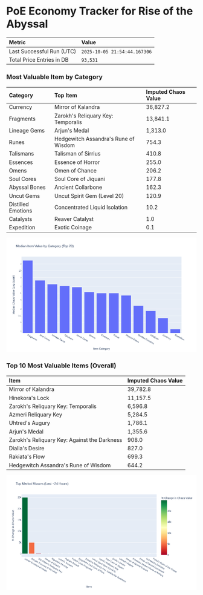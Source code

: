 # PoE Economy Tracker for Rise of the Abyssal

<!-- START_MAINTENANCE -->
| Metric | Value |
|:---|:---|
| Last Successful Run (UTC) | `2025-10-05 21:54:44.167306` |
| Total Price Entries in DB | `93,531` |

<!-- END_MAINTENANCE -->

<!-- START_DATAFRAME_DEBUG -->
<!-- END_DATAFRAME_DEBUG -->

<!-- START_CATEGORY_ANALYSIS -->
### Most Valuable Item by Category
| Category | Top Item | Imputed Chaos Value |
| :--- | :--- | :--- |
| Currency | Mirror of Kalandra | 36,827.2 |
| Fragments | Zarokh's Reliquary Key: Temporalis | 13,841.1 |
| Lineage Gems | Arjun's Medal | 1,313.0 |
| Runes | Hedgewitch Assandra's Rune of Wisdom | 754.3 |
| Talismans | Talisman of Sirrius | 410.8 |
| Essences | Essence of Horror | 255.0 |
| Omens | Omen of Chance | 206.2 |
| Soul Cores | Soul Core of Jiquani | 177.8 |
| Abyssal Bones | Ancient Collarbone | 162.3 |
| Uncut Gems | Uncut Spirit Gem (Level 20) | 120.9 |
| Distilled Emotions | Concentrated Liquid Isolation | 10.2 |
| Catalysts | Reaver Catalyst | 1.0 |
| Expedition | Exotic Coinage | 0.1 |


![Category Analysis Chart](charts/category_analysis.png)
<!-- END_ANALYSIS -->

<!-- START_ANALYSIS -->
### Top 10 Most Valuable Items (Overall)
| Item | Imputed Chaos Value |
| :--- | :--- |
| Mirror of Kalandra | 39,782.8 |
| Hinekora's Lock | 11,157.5 |
| Zarokh's Reliquary Key: Temporalis | 6,596.8 |
| Azmeri Reliquary Key | 5,284.5 |
| Uhtred's Augury | 1,786.1 |
| Arjun's Medal | 1,355.6 |
| Zarokh's Reliquary Key: Against the Darkness | 908.0 |
| Dialla's Desire | 827.0 |
| Rakiata's Flow | 699.3 |
| Hedgewitch Assandra's Rune of Wisdom | 644.2 |


![Market Movers Chart](charts/market_movers.png)
<!-- END_ANALYSIS -->
